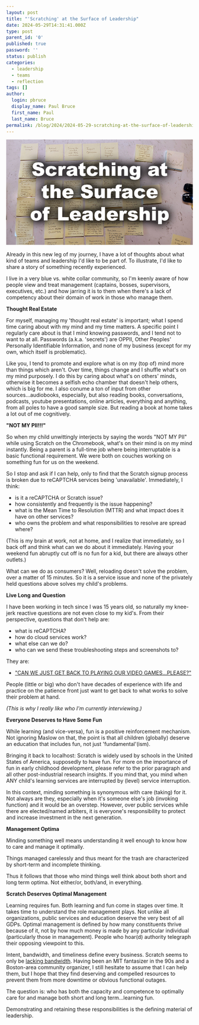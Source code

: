 ```yaml
---
layout: post
title: "'Scratching' at the Surface of Leadership"
date: 2024-05-29T14:31:41.000Z
type: post
parent_id: '0'
published: true
password: ''
status: publish
categories:
  - leadership
  - teams
  - reflection
tags: []
author:
  login: pbruce
  display_name: Paul Bruce
  first_name: Paul
  last_name: Bruce
permalink: /blog/2024/2024-05-29-scratching-at-the-surface-of-leadership
---
```


![Picture of Post-its for the following blog post](/assets/images/2024/2024-05-29-scratching-at-the-surface-of-leadership.jpg)

Already in this new leg of my journey, I have a lot of thoughts about what kind of teams and leadership I'd like to be part of. To illustrate, I'd like to share a story of something recently experienced.

I live in a very blue vs. white collar community, so I'm keenly aware of how people view and treat management (captains, bosses, supervisors, executives, etc.) and how jarring it is to them when there's a lack of competency about their domain of work in those who manage them.

**Thought Real Estate**

For myself, managing my 'thought real estate' is important; what I spend time caring about with my mind and my time matters. A specific point I regularly care about is that I mind knowing passwords, and I tend not to want to at all. Passwords (a.k.a. 'secrets') are OPPII, Other Peoples' Personally Identifiable Information, and none of my business (except for my own, which itself is problematic).

Like you, I tend to promote and explore what is on my (top of) mind more than things which aren't. Over time, things change and I shuffle what's on my mind purposely. I do this by caring about what's on others' minds, otherwise it becomes a selfish echo chamber that doesn't help others, which is big for me. I also conume a ton of input from other sources...audiobooks, especially, but also reading books, conversations, podcasts, youtube presentations, online articles, everything and anything, from all poles to have a good sample size. But reading a book at home takes a lot out of me cognitively.

**"NOT MY PII!!!"**

So when my child unwittingly interjects by saying the words "NOT MY PII" while using Scratch on the Chromebook, what's on their mind is on my mind instantly. Being a parent is a full-time job where being interruptable is a basic functional requirement. We were both on couches working on something fun for us on the weekend.

So I stop and ask if I can help, only to find that the Scratch signup process is broken due to reCAPTCHA services being 'unavailable'. Immediately, I think:

* is it a reCAPTCHA or Scratch issue?
* how consistently and frequently is the issue happening?
* what is the Mean Time to Resolution (MTTR) and what impact does it have on other services?
* who owns the problem and what responsibilities to resolve are spread where?

(This is my brain at work, not at home, and I realize that immediately, so I back off and think what can we do about it immediately. Having your weekend fun abruptly cut off is no fun for a kid, but there are always other outlets.)

What can we do as consumers? Well, reloading doesn't solve the problem, over a matter of 15 minutes. So it is a service issue and none of the privately held questions above solves my child's problems.

**Live Long and Question**

I have been working in tech since I was 15 years old, so naturally my knee-jerk reactive questions are not even close to my kid's. From their perspective, questions that don't help are:

* what is reCAPTCHA?
* how do cloud services work?
* what else can we do?
* who can we send these troubleshooting steps and screenshots to?

They are:

* ["CAN WE JUST GET BACK TO PLAYING OUR VIDEO GAMES...PLEASE?"](https://getyarn.io/yarn-clip/b9143440-19fb-48f9-b89a-1609de4916cb)

People (little or big) who don't have decades of experience with life and practice on the patience front just want to get back to what works to solve their problem at hand. 

*(This is why I really like who I'm currently interviewing.)*

**Everyone Deserves to Have Some Fun**

While learning (and vice-versa), fun is a positive reinforcement mechanism. Not ignoring Maslow on that, the point is that all children (globally) deserve an education that includes fun, not just 'fundamental'(ism).

Bringing it back to localhost: Scratch is widely used by schools in the United States of America, supposedly to have fun. For more on the importance of fun in early childhood development, please refer to the prior paragraph and all other post-industrial research insights. If you mind that, you mind when ANY child's learning services are interrupted by (level) service interruption.

In this context, minding something is synonymous with care (taking) for it. Not always are they, especially when it's someone else's job (invoking function) and it would be an overstep. However, over public services while there are elected/named arbiters, it is everyone's responsibility to protect and increase investment in the next generation.

**Management Optima**

Minding something well means understanding it well enough to know how to care and manage it optimally.

Things managed carelessly and thus meant for the trash are characterized by short-term and incomplete thinking.

Thus it follows that those who mind things well think about both short and long term optima. Not either/or, both/and, in everything.

**Scratch Deserves Optimal Management**

Learning requires fun. Both learning and fun come in stages over time. It takes time to understand the role management plays. Not unlike all organizations, public services and education deserve the very best of all GDPs. Optimal management is defined by how many constituents thrive because of it, not by how much money is made by any particular individual (particularly those in management). People who hoar(d) authority telegraph their opposing viewpoint to this.

Intent, bandwidth, and timeliness define every business. Scratch seems to only be [lacking bandwidth](https://scratch.mit.edu/developers#join). Having been an MIT fantasizer in the 90s and a Boston-area community organizer, I still hesitate to assume that I can help them, but I hope that they find deserving and compelled resources to prevent them from more downtime or obvious functional outages.

The question is: who has both the capacity and competence to optimally care for and manage both short and long term...learning fun.

Demonstrating and retaining these responsibilities is the defining material of leadership.